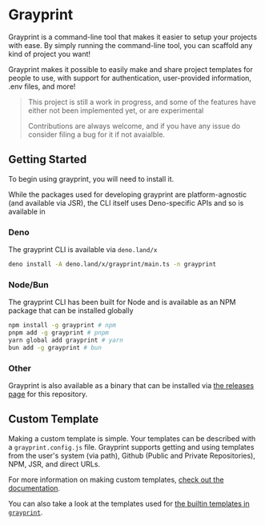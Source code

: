 # Grayprint

Grayprint is a command-line tool that makes it easier to setup your projects
with ease. By simply running the command-line tool, you can scaffold any kind of
project you want!

Grayprint makes it possible to easily make and share project templates for
people to use, with support for authentication, user-provided information, .env
files, and more!

> This project is still a work in progress, and some of the features have either
> not been implemented yet, or are experimental
>
> Contributions are always welcome, and if you have any issue do consider filing
> a bug for it if not avaialble.

## Getting Started

To begin using grayprint, you will need to install it.

While the packages used for developing grayprint are platform-agnostic (and
available via JSR), the CLI itself uses Deno-specific APIs and so is available
in

### Deno

The grayprint CLI is available via `deno.land/x`

```bash
deno install -A deno.land/x/grayprint/main.ts -n grayprint
```

### Node/Bun

The grayprint CLI has been built for Node and is available as an NPM package
that can be installed globally

```bash
npm install -g grayprint # npm
pnpm add -g grayprint # pnpm
yarn global add grayprint # yarn
bun add -g grayprint # bun
```

### Other

Grayprint is also available as a binary that can be installed via
[the releases page]() for this repository.

## Custom Template

Making a custom template is simple. Your templates can be described with a `grayprint.config.js` file.
Grayprint supports getting and using templates from the user's system (via
path), Github (Public and Private Repositories), NPM, JSR, and direct URLs.

For more information on making custom templates,
[check out the documentation](./docs/templates.md).

You can also take a look at the templates used for
[the builtin templates in `grayprint`](./cli/src/core).
